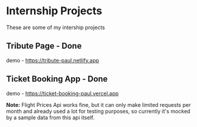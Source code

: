 # Internship Projects
These are some of my intership projects

## Tribute Page - Done
demo - https://tribute-paul.netlify.app

## Ticket Booking App - Done
demo - https://ticket-booking-paul.vercel.app

**Note:** Flight Prices Api works fine, but it can only make limited requests per month and already used a lot for testing purposes, so currently it's mocked by a sample data from this api itself.
